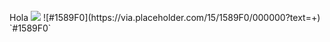 <br />
Hola
<img  src="https://developers.giphy.com/branch/master/static/api-c99e353f761d318322c853c03ebcf21b.gif" />
![#1589F0](https://via.placeholder.com/15/1589F0/000000?text=+) `#1589F0`



